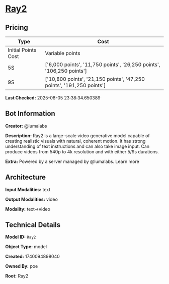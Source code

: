 # [Ray2](https://poe.com/Ray2)

## Pricing

| Type | Cost |
|------|------|
| Initial Points Cost | Variable points |
| 5S | ['6,000 points', '11,750 points', '26,250 points', '106,250 points'] |
| 9S | ['10,800 points', '21,150 points', '47,250 points', '191,250 points'] |

**Last Checked:** 2025-08-05 23:38:34.650389


## Bot Information

**Creator:** @lumalabs

**Description:** Ray2 is a large–scale video generative model capable of creating realistic visuals with natural, coherent motion. It has strong understanding of text instructions and can also take image input. Can produce videos from 540p to 4k resolution and with either 5/9s durations.

**Extra:** Powered by a server managed by @lumalabs. Learn more


## Architecture

**Input Modalities:** text

**Output Modalities:** video

**Modality:** text->video


## Technical Details

**Model ID:** `Ray2`

**Object Type:** model

**Created:** 1740094898040

**Owned By:** poe

**Root:** Ray2
